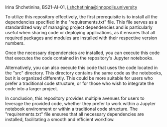 Irina Shchetinina, BS21-AI-01, i.shchetinina@innopolis.university

To utilize this repository effectively, the first prerequisite is to install all the dependencies specified in the "requirements.txt" file. This file serves as a standardized way of managing project dependencies and is particularly useful when sharing code or deploying applications, as it ensures that all required packages and modules are installed with their respective version numbers.




Once the necessary dependencies are installed, you can execute this code that executes the code contained in the repository's Jupyter notebooks. 






Alternatively, you can also execute this code that uses the code located in the "src" directory. This directory contains the same code as the notebooks, but it is organized differently. This could be more suitable for users who prefer a traditional code structure, or for those who wish to integrate the code into a larger project.






In conclusion, this repository provides multiple avenues for users to leverage the provided code, whether they prefer to work within a Jupyter notebook environment or within a traditional code structure. The "requirements.txt" file ensures that all necessary dependencies are installed, facilitating a smooth and efficient workflow.
